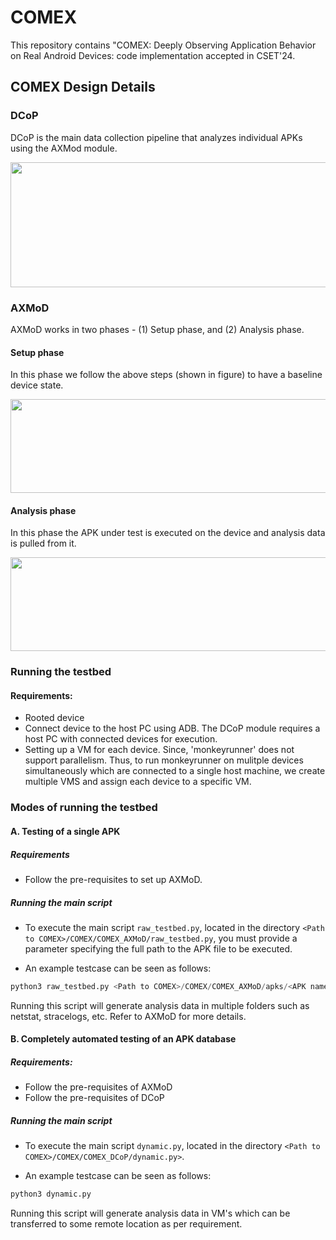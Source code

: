# COMEX
This repository contains "COMEX: Deeply Observing Application Behavior on Real Android Devices: code implementation accepted in CSET'24.

## COMEX Design Details

### DCoP
DCoP is the main data collection pipeline that analyzes individual APKs using the AXMod module. 

<div align = "center">
<img src="https://github.com/zeya2u9/COMEX/assets/108210209/9020254f-8801-4728-8eab-7dbd71c70380" width="700" height="200">

</div>

### AXMoD
AXMoD works in two phases - (1) Setup phase, and (2) Analysis phase. 

#### Setup phase
In this phase we follow the above steps (shown in figure) to have a baseline device state. 

<img src="https://github.com/zeya2u9/COMEX/assets/108210209/92a10c2c-9f87-4ff9-8eb0-e99a8934d705" width="600" height="150">

#### Analysis phase
In this phase the APK under test is executed on the device and analysis data is pulled from it.

<img src="https://github.com/zeya2u9/COMEX/assets/108210209/7e22c81b-cfd1-4beb-b309-c848db5744c6" width="600" height="150">


### Running the testbed
#### Requirements:
- Rooted device
- Connect device to the host PC using ADB. The DCoP module requires a host PC with connected devices for execution.
- Setting up a VM for each device. Since, 'monkeyrunner' does not support parallelism. Thus, to run monkeyrunner on mulitple devices simultaneously which are connected to a single host machine, we create multiple VMS and assign each device to a specific VM. 


### Modes of running the testbed

#### A. Testing of a single APK

##### Requirements
- Follow the pre-requisites to set up AXMoD.

##### Running the main script
- To execute the main script `raw_testbed.py`, located in the directory `<Path to COMEX>/COMEX/COMEX_AXMoD/raw_testbed.py`, you must provide a parameter specifying the full path to the APK file to be executed.

- An example testcase can be seen as follows:

```python
python3 raw_testbed.py <Path to COMEX>/COMEX/COMEX_AXMoD/apks/<APK name>
```

Running this script will generate analysis data in multiple folders such as netstat, stracelogs, etc. Refer to AXMoD for more details.

#### B. Completely automated testing of an APK database

##### Requirements:
- Follow the pre-requisites of AXMoD
- Follow the pre-requisites of DCoP

##### Running the main script
- To execute the main script `dynamic.py`, located in the directory `<Path to COMEX>/COMEX/COMEX_DCoP/dynamic.py>`.

- An example testcase can be seen as follows:

```python
python3 dynamic.py
```

Running this script will generate analysis data in VM's which can be transferred to some remote location as per requirement.
